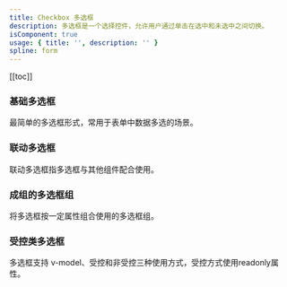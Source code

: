```yaml
---
title: Checkbox 多选框
description: 多选框是一个选择控件，允许用户通过单击在选中和未选中之间切换。
isComponent: true
usage: { title: '', description: '' }
spline: form
---
```


[[toc]]

<script>
import Usage from "../DocUsage.svelte"
</script>

<Usage></Usage>

### 基础多选框

最简单的多选框形式，常用于表单中数据多选的场景。

<script>
import Base from "../../example/Base.svelte"
</script>

<Base></Base>

### 联动多选框

联动多选框指多选框与其他组件配合使用。

<script>
import Link from "../../example/Link.svelte"
</script>

<Link></Link>

### 成组的多选框组

将多选框按一定属性组合使用的多选框组。

<script>
import Group from "../../example/Group.svelte"
</script>

<Group></Group>

### 受控类多选框

多选框支持 v-model、受控和非受控三种使用方式，受控方式使用readonly属性。

<script>
import Controlled from "../../example/Controlled.svelte"
</script>

<Controlled></Controlled>
